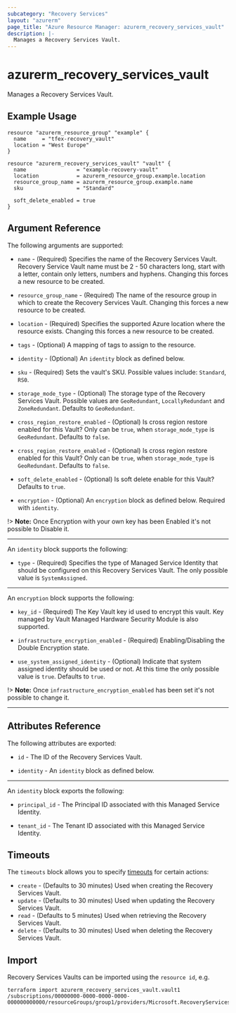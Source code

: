 ```yaml
---
subcategory: "Recovery Services"
layout: "azurerm"
page_title: "Azure Resource Manager: azurerm_recovery_services_vault"
description: |-
  Manages a Recovery Services Vault.
---
```


# azurerm_recovery_services_vault

Manages a Recovery Services Vault.

## Example Usage

```hcl
resource "azurerm_resource_group" "example" {
  name     = "tfex-recovery_vault"
  location = "West Europe"
}

resource "azurerm_recovery_services_vault" "vault" {
  name                = "example-recovery-vault"
  location            = azurerm_resource_group.example.location
  resource_group_name = azurerm_resource_group.example.name
  sku                 = "Standard"

  soft_delete_enabled = true
}
```

## Argument Reference

The following arguments are supported:

* `name` - (Required) Specifies the name of the Recovery Services Vault. Recovery Service Vault name must be 2 - 50 characters long, start with a letter, contain only letters, numbers and hyphens. Changing this forces a new resource to be created.

* `resource_group_name` - (Required) The name of the resource group in which to create the Recovery Services Vault. Changing this forces a new resource to be created.

* `location` - (Required) Specifies the supported Azure location where the resource exists. Changing this forces a new resource to be created.

* `tags` - (Optional) A mapping of tags to assign to the resource.

* `identity` - (Optional) An `identity` block as defined below. 

* `sku` - (Required) Sets the vault's SKU. Possible values include: `Standard`, `RS0`.

* `storage_mode_type` - (Optional) The storage type of the Recovery Services Vault. Possible values are `GeoRedundant`, `LocallyRedundant` and `ZoneRedundant`. Defaults to `GeoRedundant`.
* `cross_region_restore_enabled` - (Optional) Is cross region restore enabled for this Vault? Only can be `true`, when `storage_mode_type` is `GeoRedundant`. Defaults to `false`.

* `cross_region_restore_enabled` - (Optional) Is cross region restore enabled for this Vault? Only can be `true`, when `storage_mode_type` is `GeoRedundant`. Defaults to `false`.

* `soft_delete_enabled` - (Optional) Is soft delete enable for this Vault? Defaults to `true`.

* `encryption` - (Optional) An `encryption` block as defined below. Required with `identity`.

!> **Note:** Once Encryption with your own key has been Enabled it's not possible to Disable it.

---

An `identity` block supports the following:

* `type` - (Required) Specifies the type of Managed Service Identity that should be configured on this Recovery Services Vault. The only possible value is `SystemAssigned`.

---

An `encryption` block supports the following:

* `key_id` - (Required) The Key Vault key id used to encrypt this vault. Key managed by Vault Managed Hardware Security Module is also supported.

* `infrastructure_encryption_enabled` - (Required) Enabling/Disabling the Double Encryption state.

* `use_system_assigned_identity` - (Optional) Indicate that system assigned identity should be used or not. At this time the only possible value is `true`. Defaults to `true`.

!> **Note:** Once `infrastructure_encryption_enabled` has been set it's not possible to change it.

---

## Attributes Reference

The following attributes are exported:

* `id` - The ID of the Recovery Services Vault.

* `identity` - An `identity` block as defined below.

---

An `identity` block exports the following:

* `principal_id` - The Principal ID associated with this Managed Service Identity.

* `tenant_id` - The Tenant ID associated with this Managed Service Identity.

## Timeouts

The `timeouts` block allows you to specify [timeouts](https://www.terraform.io/language/resources/syntax#operation-timeouts) for certain actions:

* `create` - (Defaults to 30 minutes) Used when creating the Recovery Services Vault.
* `update` - (Defaults to 30 minutes) Used when updating the Recovery Services Vault.
* `read` - (Defaults to 5 minutes) Used when retrieving the Recovery Services Vault.
* `delete` - (Defaults to 30 minutes) Used when deleting the Recovery Services Vault.

## Import

Recovery Services Vaults can be imported using the `resource id`, e.g.

```shell
terraform import azurerm_recovery_services_vault.vault1 /subscriptions/00000000-0000-0000-0000-000000000000/resourceGroups/group1/providers/Microsoft.RecoveryServices/vaults/vault1
```
